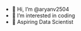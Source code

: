 - 👋 Hi, I’m @aryanv2504
- 👀 I’m interested in coding
- 🌱 Aspiring Data Scientist 


<!---
aryanv2504/aryanv2504 is a ✨ special ✨ repository because its `README.md` (this file) appears on your GitHub profile.
You can click the Preview link to take a look at your changes.
--->
